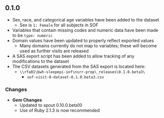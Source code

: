 ## 0.1.0

- Sex, race, and categorical age variables have been added to the dataset
  - Sex is `1: Female` for all subjects in SOF
- Variables that contain missing codes and numeric data have been made to be `type: numeric`
- Domain values have been updated to properly reflect exported values
  - Many domains currently do not map to variables; these will become used as further visits are released
- A SAS export script has been added to allow tracking of any modifications to the dataset
- The CSV datasets generated from the SAS export is located here:
  - `\\rfa01\bwh-sleepepi-sof\nsrr-prep\_releases\0.1.0.beta3\`
    - `sof-visit-8-dataset-0.1.0.beta3.csv`
### Changes
- **Gem Changes**
  - Updated to spout 0.10.0.beta10
  - Use of Ruby 2.1.3 is now recommended
